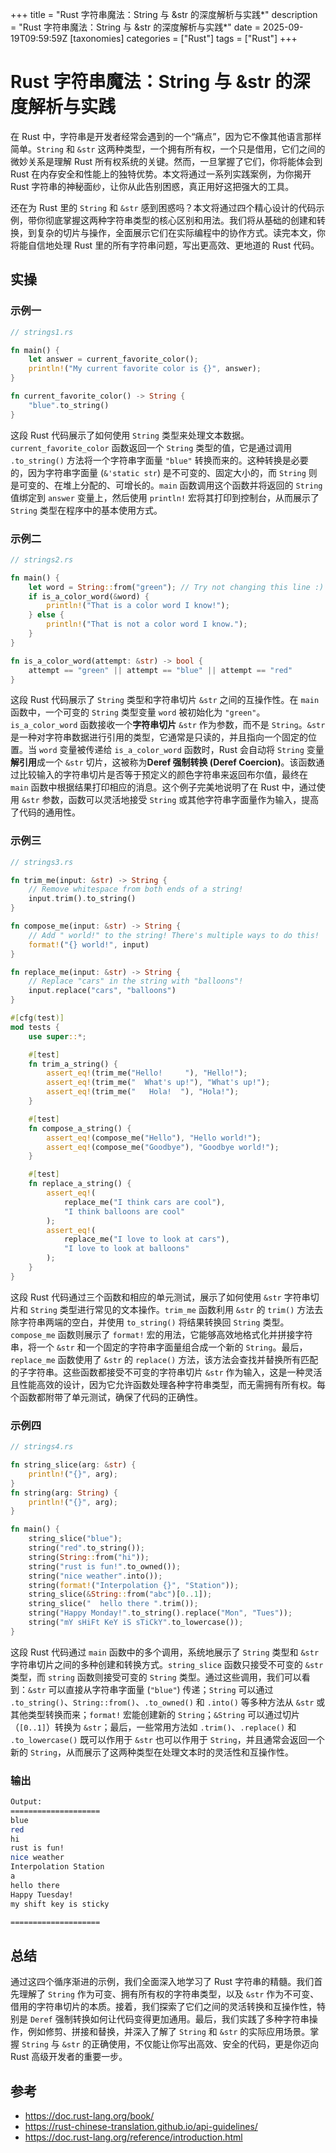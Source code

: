 +++
title = "Rust 字符串魔法：String 与 &str 的深度解析与实践*"
description = "Rust 字符串魔法：String 与 &str 的深度解析与实践*"
date = 2025-09-19T09:59:59Z
[taxonomies]
categories = ["Rust"]
tags = ["Rust"]
+++

<!-- more -->

# **Rust 字符串魔法：String 与 &str 的深度解析与实践**

在 Rust 中，字符串是开发者经常会遇到的一个“痛点”，因为它不像其他语言那样简单。`String` 和 `&str` 这两种类型，一个拥有所有权，一个只是借用，它们之间的微妙关系是理解 Rust 所有权系统的关键。然而，一旦掌握了它们，你将能体会到 Rust 在内存安全和性能上的独特优势。本文将通过一系列实践案例，为你揭开 Rust 字符串的神秘面纱，让你从此告别困惑，真正用好这把强大的工具。

还在为 Rust 里的 `String` 和 `&str` 感到困惑吗？本文将通过四个精心设计的代码示例，带你彻底掌握这两种字符串类型的核心区别和用法。我们将从基础的创建和转换，到复杂的切片与操作，全面展示它们在实际编程中的协作方式。读完本文，你将能自信地处理 Rust 里的所有字符串问题，写出更高效、更地道的 Rust 代码。

## 实操

### 示例一

```rust
// strings1.rs

fn main() {
    let answer = current_favorite_color();
    println!("My current favorite color is {}", answer);
}

fn current_favorite_color() -> String {
    "blue".to_string()
}

```

这段 Rust 代码展示了如何使用 `String` 类型来处理文本数据。`current_favorite_color` 函数返回一个 `String` 类型的值，它是通过调用 `.to_string()` 方法将一个字符串字面量 `"blue"` 转换而来的。这种转换是必要的，因为字符串字面量 (`&'static str`) 是不可变的、固定大小的，而 `String` 则是可变的、在堆上分配的、可增长的。`main` 函数调用这个函数并将返回的 `String` 值绑定到 `answer` 变量上，然后使用 `println!` 宏将其打印到控制台，从而展示了 `String` 类型在程序中的基本使用方式。

### 示例二

```rust
// strings2.rs

fn main() {
    let word = String::from("green"); // Try not changing this line :)
    if is_a_color_word(&word) {
        println!("That is a color word I know!");
    } else {
        println!("That is not a color word I know.");
    }
}

fn is_a_color_word(attempt: &str) -> bool {
    attempt == "green" || attempt == "blue" || attempt == "red"
}

```

这段 Rust 代码展示了 `String` 类型和字符串切片 `&str` 之间的互操作性。在 `main` 函数中，一个可变的 `String` 类型变量 `word` 被初始化为 `"green"`。`is_a_color_word` 函数接收一个**字符串切片** `&str` 作为参数，而不是 `String`。`&str` 是一种对字符串数据进行引用的类型，它通常是只读的，并且指向一个固定的位置。当 `word` 变量被传递给 `is_a_color_word` 函数时，Rust 会自动将 `String` 变量**解引用**成一个 `&str` 切片，这被称为**Deref 强制转换 (Deref Coercion)**。该函数通过比较输入的字符串切片是否等于预定义的颜色字符串来返回布尔值，最终在 `main` 函数中根据结果打印相应的消息。这个例子完美地说明了在 Rust 中，通过使用 `&str` 参数，函数可以灵活地接受 `String` 或其他字符串字面量作为输入，提高了代码的通用性。

### 示例三

```rust
// strings3.rs

fn trim_me(input: &str) -> String {
    // Remove whitespace from both ends of a string!
    input.trim().to_string()
}

fn compose_me(input: &str) -> String {
    // Add " world!" to the string! There's multiple ways to do this!
    format!("{} world!", input)
}

fn replace_me(input: &str) -> String {
    // Replace "cars" in the string with "balloons"!
    input.replace("cars", "balloons")
}

#[cfg(test)]
mod tests {
    use super::*;

    #[test]
    fn trim_a_string() {
        assert_eq!(trim_me("Hello!     "), "Hello!");
        assert_eq!(trim_me("  What's up!"), "What's up!");
        assert_eq!(trim_me("   Hola!  "), "Hola!");
    }

    #[test]
    fn compose_a_string() {
        assert_eq!(compose_me("Hello"), "Hello world!");
        assert_eq!(compose_me("Goodbye"), "Goodbye world!");
    }

    #[test]
    fn replace_a_string() {
        assert_eq!(
            replace_me("I think cars are cool"),
            "I think balloons are cool"
        );
        assert_eq!(
            replace_me("I love to look at cars"),
            "I love to look at balloons"
        );
    }
}

```

这段 Rust 代码通过三个函数和相应的单元测试，展示了如何使用 `&str` 字符串切片和 `String` 类型进行常见的文本操作。`trim_me` 函数利用 `&str` 的 `trim()` 方法去除字符串两端的空白，并使用 `to_string()` 将结果转换回 `String` 类型。`compose_me` 函数则展示了 `format!` 宏的用法，它能够高效地格式化并拼接字符串，将一个 `&str` 和一个固定的字符串字面量组合成一个新的 `String`。最后，`replace_me` 函数使用了 `&str` 的 `replace()` 方法，该方法会查找并替换所有匹配的子字符串。这些函数都接受不可变的字符串切片 `&str` 作为输入，这是一种灵活且性能高效的设计，因为它允许函数处理各种字符串类型，而无需拥有所有权。每个函数都附带了单元测试，确保了代码的正确性。

### 示例四

```rust
// strings4.rs

fn string_slice(arg: &str) {
    println!("{}", arg);
}
fn string(arg: String) {
    println!("{}", arg);
}

fn main() {
    string_slice("blue");
    string("red".to_string());
    string(String::from("hi"));
    string("rust is fun!".to_owned());
    string("nice weather".into());
    string(format!("Interpolation {}", "Station"));
    string_slice(&String::from("abc")[0..1]);
    string_slice("  hello there ".trim());
    string("Happy Monday!".to_string().replace("Mon", "Tues"));
    string("mY sHiFt KeY iS sTiCkY".to_lowercase());
}
```

这段 Rust 代码通过 `main` 函数中的多个调用，系统地展示了 `String` 类型和 `&str` 字符串切片之间的多种创建和转换方式。`string_slice` 函数只接受不可变的 `&str` 类型，而 `string` 函数则接受可变的 `String` 类型。通过这些调用，我们可以看到：`&str` 可以直接从字符串字面量 (`"blue"`) 传递；`String` 可以通过 `.to_string()`、`String::from()`、`.to_owned()` 和 `.into()` 等多种方法从 `&str` 或其他类型转换而来；`format!` 宏能创建新的 `String`；`&String` 可以通过切片（`[0..1]`）转换为 `&str`；最后，一些常用方法如 `.trim()`、`.replace()` 和 `.to_lowercase()` 既可以作用于 `&str` 也可以作用于 `String`，并且通常会返回一个新的 `String`，从而展示了这两种类型在处理文本时的灵活性和互操作性。

### 输出

```bash
Output:
====================
blue
red
hi
rust is fun!
nice weather
Interpolation Station
a
hello there
Happy Tuesday!
my shift key is sticky

====================
```

## 总结

通过这四个循序渐进的示例，我们全面深入地学习了 Rust 字符串的精髓。我们首先理解了 `String` 作为可变、拥有所有权的字符串类型，以及 `&str` 作为不可变、借用的字符串切片的本质。接着，我们探索了它们之间的灵活转换和互操作性，特别是 `Deref` 强制转换如何让代码变得更加通用。最后，我们实践了多种字符串操作，例如修剪、拼接和替换，并深入了解了 `String` 和 `&str` 的实际应用场景。掌握 `String` 与 `&str` 的正确使用，不仅能让你写出高效、安全的代码，更是你迈向 Rust 高级开发者的重要一步。

## 参考

- <https://doc.rust-lang.org/book/>
- <https://rust-chinese-translation.github.io/api-guidelines/>
- <https://doc.rust-lang.org/reference/introduction.html>
